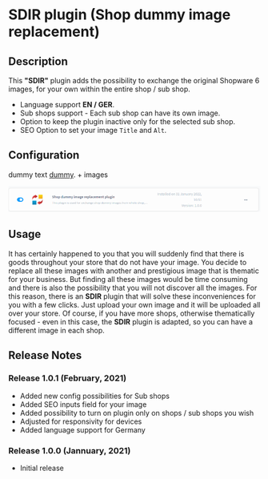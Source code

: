 # SDIR plugin (Shop dummy image replacement)

## Description

This <strong>"SDIR"</strong> plugin adds the possibility to exchange the original Shopware 6 images, for your own within the entire shop / sub shop.

* Language support <strong>EN / GER</strong>.
* Sub shops support - Each sub shop can have its own image.
* Option to keep the plugin inactive only for the selected sub shop.
* SEO Option to set your image `Title` and `Alt`.

## Configuration


dummy text [dummy](../dummy.md). + images



![header image](https://github.com/HusekPetr1991/Plugins-documentation/blob/main/Plugins/SDIR%20plugin/Documentations%20images/example.png?raw=true)


## Usage

It has certainly happened to you that you will suddenly find that there is goods throughout your store that do not have your image.
You decide to replace all these images with another and prestigious image that is thematic for your business. But finding all these images would be time consuming and there is also the possibility that you will not discover all the images. For this reason, there is an <strong>SDIR</strong> plugin that will solve these inconveniences for you with a few clicks. Just upload your own image and it will be uploaded all over your store. Of course, if you have more shops, otherwise thematically focused - even in this case, the <strong>SDIR</strong> plugin is adapted, so you can have a different image in each shop.

## Release Notes

### Release 1.0.1 (February, 2021)
* Added new config possibilities for Sub shops
* Added SEO inputs field for your image
* Added possibility to turn on plugin only on shops / sub shops you wish
* Adjusted for responsivity for devices
* Added language support for Germany

### Release 1.0.0 (Jannuary, 2021)
* Initial release
